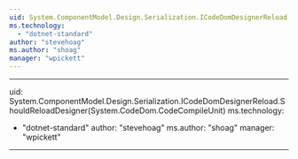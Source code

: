 ```yaml
---
uid: System.ComponentModel.Design.Serialization.ICodeDomDesignerReload
ms.technology: 
  - "dotnet-standard"
author: "stevehoag"
ms.author: "shoag"
manager: "wpickett"
---
```


---
uid: System.ComponentModel.Design.Serialization.ICodeDomDesignerReload.ShouldReloadDesigner(System.CodeDom.CodeCompileUnit)
ms.technology: 
  - "dotnet-standard"
author: "stevehoag"
ms.author: "shoag"
manager: "wpickett"
---
